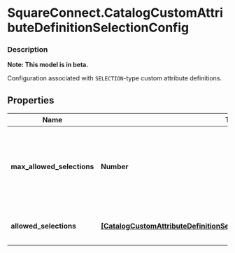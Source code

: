 # SquareConnect.CatalogCustomAttributeDefinitionSelectionConfig

### Description
**Note: This model is in beta.**

Configuration associated with `SELECTION`-type custom attribute definitions.

## Properties
Name | Type | Description | Notes
------------ | ------------- | ------------- | -------------
**max_allowed_selections** | **Number** | The maximum number of selections that can be set. The maximum value for this attribute is 100. May be modified, but changing the value will not affect existing custom attribute values on objects. Clients need to handle Custom Attributes with more selected values than allowed by this limit. | [optional] 
**allowed_selections** | [**[CatalogCustomAttributeDefinitionSelectionConfigCustomAttributeSelection]**](CatalogCustomAttributeDefinitionSelectionConfigCustomAttributeSelection.md) | The set of valid &#x60;CatalogCustomAttributeSelections&#x60;. Up to a maximum of 100 selections can be defined. Can be modified. | [optional] 


